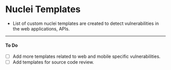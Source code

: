 # Nuclei Templates

* List of custom nuclei templates are created to detect vulnerabilities in the web applications, APIs.


---
#### To Do
- [ ] Add more templates related to web and mobile specific vulnerabilities.
- [ ] Add templates for source code review.
